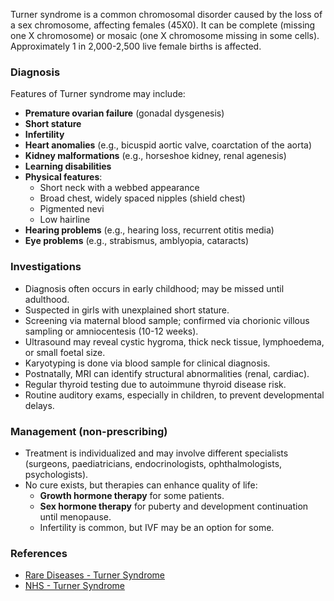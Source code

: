 Turner syndrome is a common chromosomal disorder caused by the loss of a sex chromosome, affecting females (45X0). It can be complete (missing one X chromosome) or mosaic (one X chromosome missing in some cells). Approximately 1 in 2,000-2,500 live female births is affected.

### Diagnosis

Features of Turner syndrome may include:
- **Premature ovarian failure** (gonadal dysgenesis)
- **Short stature**
- **Infertility**
- **Heart anomalies** (e.g., bicuspid aortic valve, coarctation of the aorta)
- **Kidney malformations** (e.g., horseshoe kidney, renal agenesis)
- **Learning disabilities**
- **Physical features**:
  - Short neck with a webbed appearance
  - Broad chest, widely spaced nipples (shield chest)
  - Pigmented nevi
  - Low hairline
- **Hearing problems** (e.g., hearing loss, recurrent otitis media)
- **Eye problems** (e.g., strabismus, amblyopia, cataracts)

### Investigations

- Diagnosis often occurs in early childhood; may be missed until adulthood.
- Suspected in girls with unexplained short stature.
- Screening via maternal blood sample; confirmed via chorionic villous sampling or amniocentesis (10-12 weeks).
- Ultrasound may reveal cystic hygroma, thick neck tissue, lymphoedema, or small foetal size.
- Karyotyping is done via blood sample for clinical diagnosis.
- Postnatally, MRI can identify structural abnormalities (renal, cardiac).
- Regular thyroid testing due to autoimmune thyroid disease risk.
- Routine auditory exams, especially in children, to prevent developmental delays.

### Management (non-prescribing)

- Treatment is individualized and may involve different specialists (surgeons, paediatricians, endocrinologists, ophthalmologists, psychologists).
- No cure exists, but therapies can enhance quality of life:
  - **Growth hormone therapy** for some patients.
  - **Sex hormone therapy** for puberty and development continuation until menopause.
  - Infertility is common, but IVF may be an option for some.

### References

- [Rare Diseases - Turner Syndrome](https://rarediseases.org/rare-diseases/turner-syndrome/)
- [NHS - Turner Syndrome](https://www.nhs.uk/conditions/turner-syndrome/)